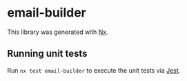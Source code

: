 # email-builder

This library was generated with [Nx](https://nx.dev).

## Running unit tests

Run `nx test email-builder` to execute the unit tests via [Jest](https://jestjs.io).
